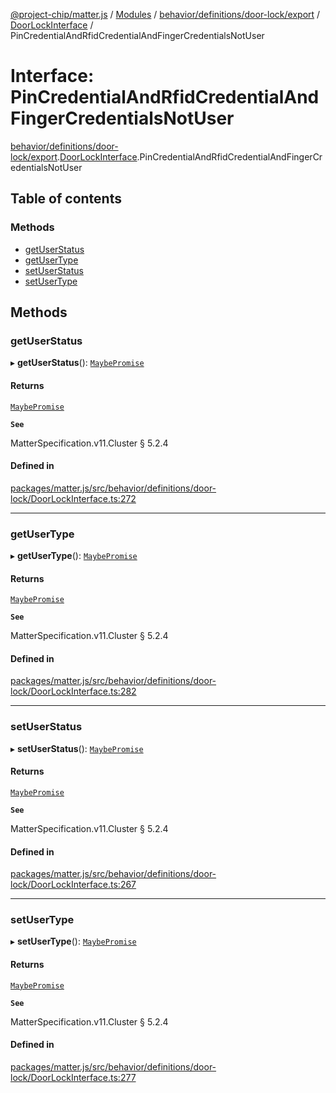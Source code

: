 [@project-chip/matter.js](../README.md) / [Modules](../modules.md) / [behavior/definitions/door-lock/export](../modules/behavior_definitions_door_lock_export.md) / [DoorLockInterface](../modules/behavior_definitions_door_lock_export.DoorLockInterface.md) / PinCredentialAndRfidCredentialAndFingerCredentialsNotUser

# Interface: PinCredentialAndRfidCredentialAndFingerCredentialsNotUser

[behavior/definitions/door-lock/export](../modules/behavior_definitions_door_lock_export.md).[DoorLockInterface](../modules/behavior_definitions_door_lock_export.DoorLockInterface.md).PinCredentialAndRfidCredentialAndFingerCredentialsNotUser

## Table of contents

### Methods

- [getUserStatus](behavior_definitions_door_lock_export.DoorLockInterface.PinCredentialAndRfidCredentialAndFingerCredentialsNotUser.md#getuserstatus)
- [getUserType](behavior_definitions_door_lock_export.DoorLockInterface.PinCredentialAndRfidCredentialAndFingerCredentialsNotUser.md#getusertype)
- [setUserStatus](behavior_definitions_door_lock_export.DoorLockInterface.PinCredentialAndRfidCredentialAndFingerCredentialsNotUser.md#setuserstatus)
- [setUserType](behavior_definitions_door_lock_export.DoorLockInterface.PinCredentialAndRfidCredentialAndFingerCredentialsNotUser.md#setusertype)

## Methods

### getUserStatus

▸ **getUserStatus**(): [`MaybePromise`](../modules/util_export.md#maybepromise)

#### Returns

[`MaybePromise`](../modules/util_export.md#maybepromise)

**`See`**

MatterSpecification.v11.Cluster § 5.2.4

#### Defined in

[packages/matter.js/src/behavior/definitions/door-lock/DoorLockInterface.ts:272](https://github.com/project-chip/matter.js/blob/2d9f2165d2672864fda3496a6d0d5f93597f82c6/packages/matter.js/src/behavior/definitions/door-lock/DoorLockInterface.ts#L272)

___

### getUserType

▸ **getUserType**(): [`MaybePromise`](../modules/util_export.md#maybepromise)

#### Returns

[`MaybePromise`](../modules/util_export.md#maybepromise)

**`See`**

MatterSpecification.v11.Cluster § 5.2.4

#### Defined in

[packages/matter.js/src/behavior/definitions/door-lock/DoorLockInterface.ts:282](https://github.com/project-chip/matter.js/blob/2d9f2165d2672864fda3496a6d0d5f93597f82c6/packages/matter.js/src/behavior/definitions/door-lock/DoorLockInterface.ts#L282)

___

### setUserStatus

▸ **setUserStatus**(): [`MaybePromise`](../modules/util_export.md#maybepromise)

#### Returns

[`MaybePromise`](../modules/util_export.md#maybepromise)

**`See`**

MatterSpecification.v11.Cluster § 5.2.4

#### Defined in

[packages/matter.js/src/behavior/definitions/door-lock/DoorLockInterface.ts:267](https://github.com/project-chip/matter.js/blob/2d9f2165d2672864fda3496a6d0d5f93597f82c6/packages/matter.js/src/behavior/definitions/door-lock/DoorLockInterface.ts#L267)

___

### setUserType

▸ **setUserType**(): [`MaybePromise`](../modules/util_export.md#maybepromise)

#### Returns

[`MaybePromise`](../modules/util_export.md#maybepromise)

**`See`**

MatterSpecification.v11.Cluster § 5.2.4

#### Defined in

[packages/matter.js/src/behavior/definitions/door-lock/DoorLockInterface.ts:277](https://github.com/project-chip/matter.js/blob/2d9f2165d2672864fda3496a6d0d5f93597f82c6/packages/matter.js/src/behavior/definitions/door-lock/DoorLockInterface.ts#L277)
